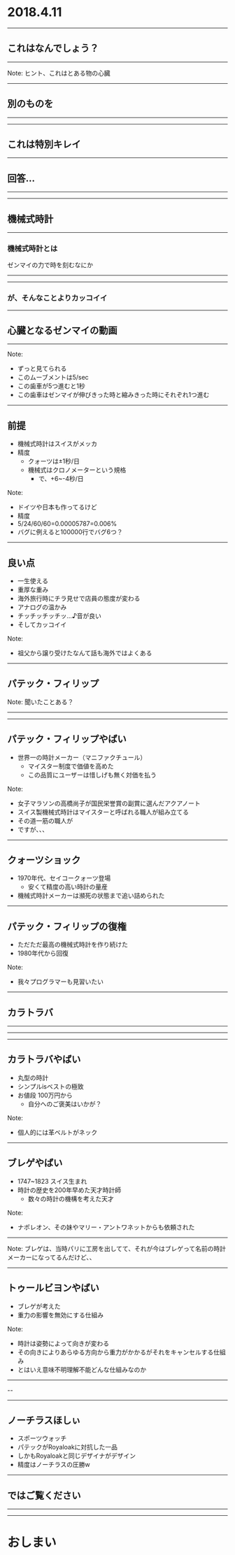 
# 2018.4.11

---

## これはなんでしょう？

---

<!-- .slide: data-background-image="img/cap00300.jpg" data-background-size="100%" -->

Note:
ヒント、これはとある物の心臓

---

## 別のものを

---

<!-- .slide: data-background-image="img/MG_7930.jpg" data-background-size="100%" -->

---

<!-- .slide: data-background-image="img/MG_7930.jpg" data-background-size="100%" -->
<!-- .slide: style="background-color:rgba(0,0,0,0.5); " -->

## これは特別キレイ

---

## 回答...

---

<!-- .slide: data-background-image="img/ノーチラススケルトン.jpg" data-background-size="100%" -->

---

<!-- .slide: data-background-image="img/ノーチラススケルトン.jpg" data-background-size="100%" -->
<!-- .slide: style="background-color:rgba(0,0,0,0.5); " -->

## 機械式時計

---

<!-- .slide: data-background-image="img/ノーチラススケルトン.jpg" data-background-size="100%" -->
<!-- .slide: style="background-color:rgba(0,0,0,0.5); " -->

### 機械式時計とは

ゼンマイの力で時を刻むなにか

---

<!-- .slide: data-background-image="img/ノーチラススケルトン.jpg" data-background-size="100%" -->

---

<!-- .slide: data-background-image="img/ノーチラススケルトン.jpg" data-background-size="100%" -->
<!-- .slide: style="background-color:rgba(0,0,0,0.5); " -->

### が、そんなことよりカッコイイ

---

## 心臓となるゼンマイの動画

---

<!-- .slide: data-background-video="img/hoge.mp4" data-background-video-loop="true" data-background-video-muted -->

Note:
- ずっと見てられる
- このムーブメントは5/sec
- この歯車が5つ進むと1秒
- この歯車はゼンマイが伸びきった時と縮みきった時にそれぞれ1つ進む

---

## 前提

- 機械式時計はスイスがメッカ
- 精度
    - クォーツは±1秒/日
    - 機械式はクロノメーターという規格
        - で、+6~-4秒/日 <!-- .element: class="fragment" -->

Note:
- ドイツや日本も作ってるけど
- 精度
- 5/24/60/60=0.00005787=0.006%
- バグに例えると100000行でバグ6つ？

---

## 良い点

- 一生使える
- 重厚な重み
- 海外旅行時にチラ見せで店員の態度が変わる
- アナログの温かみ
- チッチッチッチッ...♪音が良い
- そしてカッコイイ

Note:
- 祖父から譲り受けたなんて話も海外ではよくある

---

## パテック・フィリップ

Note:
聞いたことある？

---

<!-- .slide: data-background-image="img/パテックフィリップ.jpg" data-background-size="100%" -->

---

<!-- .slide: data-background-image="img/パテックフィリップ.jpg" data-background-size="100%" -->
<!-- .slide: style="background-color:rgba(0,0,0,0.5); " -->

## パテック・フィリップやばい

- 世界一の時計メーカー（マニファクチュール）
    - マイスター制度で価値を高めた <!-- .element: class="fragment" data-fragment-index="1" -->
    - この品質にユーザーは惜しげも無く対価を払う <!-- .element: class="fragment" data-fragment-index="1" -->

Note:
- 女子マラソンの高橋尚子が国民栄誉賞の副賞に選んだアクアノート
- スイス製機械式時計はマイスターと呼ばれる職人が組み立てる
- その道一筋の職人が
- ですが、、、

---

<!-- .slide: data-background-image="img/CITIZEN1970.jpg" data-background-size="100%" -->
<!-- .slide: style="background-color:rgba(0,0,0,0.5); " -->

## クォーツショック

- 1970年代、セイコークォーツ登場
    - 安くて精度の高い時計の量産
- 機械式時計メーカーは瀕死の状態まで追い詰められた

---

<!-- .slide: data-background-image="img/パテックフィリップ.jpg" data-background-size="100%" -->
<!-- .slide: style="background-color:rgba(0,0,0,0.5); " -->

## パテック・フィリップの復権

- ただただ最高の機械式時計を作り続けた
- 1980年代から回復

Note:
- 我々プログラマーも見習いたい

---

## カラトラバ

---

<!-- .slide: data-background-image="img/カラトラバ2.jpg" data-background-size="100%" -->

---

<!-- .slide: data-background-image="img/カラトラバ1.jpg" data-background-size="100%" -->

---

<!-- .slide: data-background-image="img/カラトラバ1.jpg" data-background-size="100%" -->
<!-- .slide: style="background-color:rgba(0,0,0,0.5); " -->

## カラトラバやばい

- 丸型の時計
- シンプルisベストの極致
- お値段 100万円から
    - 自分へのご褒美はいかが？

Note:
- 個人的には革ベルトがネック

---

<!-- .slide: data-background-image="img/Abraham_Louis_Breguet.jpg" data-background-size="30%" data-background-position="right bottom" -->
<!-- .slide: style="background-color:rgba(0,0,0,0.5); " -->

## ブレゲやばい

- 1747~1823 スイス生まれ
- 時計の歴史を200年早めた天才時計師
    - 数々の時計の機構を考えた天才

Note:
- ナポレオン、その妹やマリー・アントワネットからも依頼された

---

<!-- .slide: data-background-image="img/ブレゲクラシックトゥールビヨン5317.jpg" data-background-size="100%" -->

Note:
ブレゲは、当時パリに工房を出してて、それが今はブレゲって名前の時計メーカーになってるんだけど、、
 
---

<!-- .slide: data-background-image="img/ブレゲクラシックトゥールビヨン5317.jpg" data-background-size="100%" -->
<!-- .slide: style="background-color:rgba(0,0,0,0.5); " -->

## トゥールビヨンやばい

- ブレゲが考えた
- 重力の影響を無効にする仕組み

Note:
- 時計は姿勢によって向きが変わる
- その向きによりあらゆる方向から重力がかかるがそれをキャンセルする仕組み
- とはいえ意味不明理解不能どんな仕組みなのか

---

<!-- .slide: data-background-image="img/ノーチラス.jpg" data-background-size="100%" -->

--

<!-- .slide: data-background-image="img/ap-royaloak-et-1.jpg" data-background-size="100%" -->

---

<!-- .slide: data-background-image="img/ノーチラス.jpg" data-background-size="100%" -->
<!-- .slide: style="background-color:rgba(0,0,0,0.5); " -->

## ノーチラスほしぃ

- スポーツウォッチ
- パテックがRoyaloakに対抗した一品
- しかもRoyaloakと同じデザイナがデザイン
- 精度はノーチラスの圧勝w <!-- .element: class="fragment" data-fragment-index="1" -->

---

## ではご覧ください

---

<!-- .slide: data-background-video="img/hoge.mp4" data-background-video-loop="true" data-background-video-muted -->

---

# おしまい

